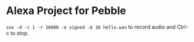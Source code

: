 # Alexa Project for Pebble

`sox -d -c 1 -r 16000 -e signed -b 16 hello.wav`
to record audio and Ctrl-c to stop.
